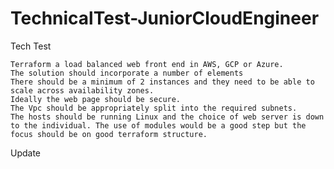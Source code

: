 # TechnicalTest-JuniorCloudEngineer
Tech Test

    Terraform a load balanced web front end in AWS, GCP or Azure.
    The solution should incorporate a number of elements
    There should be a minimum of 2 instances and they need to be able to scale across availability zones.
    Ideally the web page should be secure.
    The Vpc should be appropriately split into the required subnets.
    The hosts should be running Linux and the choice of web server is down to the individual. The use of modules would be a good step but the focus should be on good terraform structure.



Update
